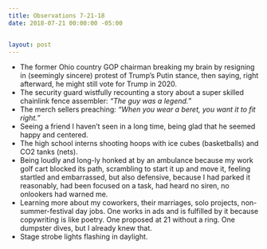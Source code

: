 ```yaml
---
title: Observations 7-21-18
date: 2018-07-21 00:00:00 -05:00


layout: post
---
```


- The former Ohio country GOP chairman breaking my brain by resigning in (seemingly sincere) protest of Trump’s Putin stance, then saying, right afterward, he might still vote for Trump in 2020.
- The security guard wistfully recounting a story about a super skilled chainlink fence assembler: *“The guy was a legend.”*
- The merch sellers preaching: *“When you wear a beret, you want it to fit right.”*
- Seeing a friend I haven’t seen in a long time, being glad that he seemed happy and centered.
- The high school interns shooting hoops with ice cubes (basketballs) and CO2 tanks (nets).
- Being loudly and long-ly honked at by an ambulance because my work golf cart blocked its path, scrambling to start it up and move it, feeling startled and embarrassed, but also defensive, because I had parked it reasonably, had been focused on a task, had heard no siren, no onlookers had warned me.
- Learning more about my coworkers, their marriages, solo projects, non-summer-festival day jobs. One works in ads and is fulfilled by it because copywriting is like poetry. One proposed at 21 without a ring. One dumpster dives, but I already knew that.
- Stage strobe lights flashing in daylight.

